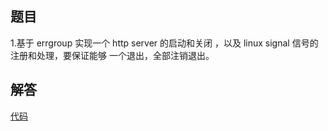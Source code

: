 ## 题目

1.基于 errgroup 实现一个 http server 的启动和关闭 ，以及 linux signal 信号的注册和处理，要保证能够 一个退出，全部注销退出。

## 解答

[代码](https://github.com/wljgithub/Go-000/blob/main/Week03/main.go)

